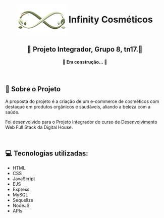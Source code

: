 <h1 align="center">
<a><img align="center" height="100em" src="/public/images/Logo3PNG.png"></a>  Infinity Cosméticos
</h1>

<h2 align="center">
🍃 Projeto Integrador, Grupo 8, tn17.🌿
</h2> 

<h4 align="center"> 
	🚩 Em construção... 🚧 
</h4>

</br>

<h2>
🍁 Sobre o Projeto
</h2> 

 A proposta do projeto é a criação de um e-commerce de cosméticos com destaque em produtos orgânicos e saudáveis, aliando a beleza com a saúde.

 Foi desenvolvido para o Projeto Integrador do curso de Desenvolvimento Web Full Stack da Digital House.

 </br>

<h2>
 💻 Tecnologias utilizadas:
</h2> 

<ul>
<li>HTML</li>
<li>CSS</li>
<li>JavaScript</li>
<li>EJS</li>
<li>Express</li>
<li>MySQL</li>
<li>Sequelize</li>
<li>NodeJS</li>
<li>APIs</li>
</ul>
